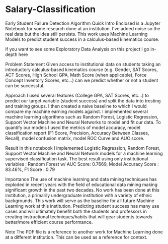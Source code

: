 # Salary-Classification
Early Student Failure Detection Algorithm
Quick Intro
Enclosed is a Jupyter Notebook for some research done at an institution. I've added noise so the real data but the idea still persists. This work uses Machine Learning Models to predict student success in a calculus-based kinematics course.

If you want to see some Exploratory Data Analysis on this project I go in-depth here

Problem Statement
Given access to institutional data on students taking an introductory calculus-based kinematics course (e.g. Gender, SAT Scores, ACT Scores, High School GPA, Math Score (when applicable), Force Concept Inventory Scores, etc...) can we predict whether or not a student can be successful.

Approach
I used several features (College GPA, SAT Scores, etc...) to predict our target variable (student success) and split the data into tresting and training groups. I then created a naive baseline to which I would compare my machine earning models against. I implemented several machine learning algorithms such as Random Forest, Logistic Regression, Support Vector Machine and Neural Networks to model and fit our data. To quantify our models I used the metrics of model accuracy, model classification report (F1 Score, Precision, Accuracy Between Classes, Recall), model confusion matrix, model ROC Curve and AUC score.

Result
In this notebook I implemented Logistic Regression, Random Forest, Support Vector Machine and Neural Network models for a machine learning supervised classification task. The best result using only institutional variables : Random Forest w/ AUC Score: 0.7669, Model Accuracy Score : 83.46%, F1 Score : 0.79

Importance
The use of machine learning and data mining techniques has exploded in recent years with the field of educational data mining making significant growth in the past two decades. No work has been done at this institution, a primarily undergraduate institution with a variety of ethnic backgrounds. This work will serve as the baseline for all future Machine Learning work at this institution. Predicting student success has many use cases and will ultimately benefit both the students and professors in creating instructional techniques/habits that will gear students towards better/more efficient course performance.

Note The PDF file is a reference to another work for Machine Learning done at a different institution. This can be used as a reference for context.
